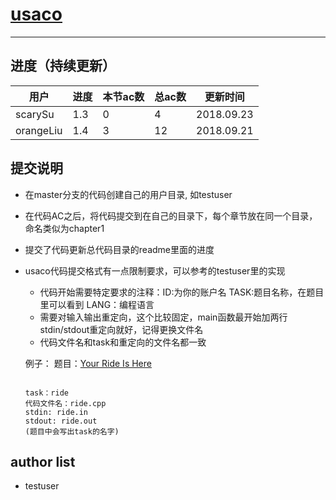 # [usaco](http://train.usaco.org)
-----

## 进度（持续更新）

用户  | 进度 |本节ac数|总ac数|更新时间
---- | ---- | ---- | ---- | ---- |
scarySu|1.3| 0 | 4 |2018.09.23
orangeLiu|1.4| 3 | 12 |2018.09.21

## 提交说明
+ 在master分支的代码创建自己的用户目录, 如testuser
+ 在代码AC之后，将代码提交到在自己的目录下，每个章节放在同一个目录，命名类似为chapter1
+ 提交了代码更新总代码目录的readme里面的进度
+ usaco代码提交格式有一点限制要求，可以参考的testuser里的实现
	
	+ 代码开始需要特定要求的注释：ID:为你的账户名 TASK:题目名称，在题目里可以看到 LANG：编程语言
	+ 需要对输入输出重定向，这个比较固定，main函数最开始加两行stdin/stdout重定向就好，记得更换文件名
	+ 代码文件名和task和重定向的文件名都一致
	
	例子：
	题目：[Your Ride Is Here](http://train.usaco.org/usacoprob2?a=wrYmw944MTs&S=ride)
	```
	
	task：ride
	代码文件名：ride.cpp
	stdin: ride.in
	stdout: ride.out
	(题目中会写出task的名字)
	```
	
## author list

+ testuser
